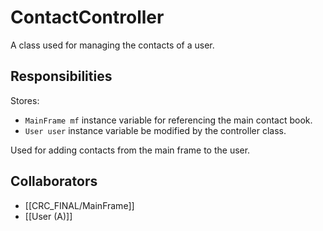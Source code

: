 # ContactController
A class used for managing the contacts of a user.

## Responsibilities
Stores:
- `MainFrame mf` instance variable for referencing the main contact book.
- `User user` instance variable be modified by the controller class.

Used for adding contacts from the main frame to the user.

## Collaborators
- [[CRC_FINAL/MainFrame]]
- [[User (A)]]